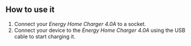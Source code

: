 ## How to use it

1. Connect your *Energy Home Charger 4.0A* to a socket.
2. Connect your device to the *Energy Home Charger 4.0A* using the USB cable to start charging it.
